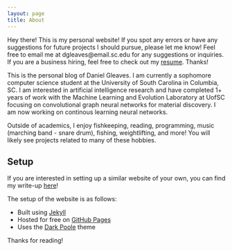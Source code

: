```yaml
---
layout: page
title: About
---
```


<p class="message">
  Hey there! This is my personal website! If you spot any errors or have any suggestions for future projects I should pursue, please let me know! Feel free to email me at dgleaves@email.sc.edu for any suggestions or inquiries. If you are a business hiring, feel free to check out my <a href="http://dagleaves.github.io/assets/resume.pdf">resume</a>. Thanks!
</p>

This is the personal blog of Daniel Gleaves. I am currently a sophomore computer science student at the University of South Carolina in Columbia, SC. I am interested in artificial intelligence research and have completed 1+ years of work with the Machine Learning and Evolution Laboratory at UofSC focusing on convolutional graph neural networks for material discovery. I am now working on continous learning neural networks.

Outside of academics, I enjoy fishkeeping, reading, programming, music (marching band - snare drum), fishing, weightlifting, and more! You will likely see projects related to many of these hobbies.

## Setup

If you are interested in setting up a similar website of your own, you can find my write-up [here](https://dagleaves.github.io/2022/01/11/setup-website)! 

The setup of the website is as follows:

- Built using [Jekyll](https://jekyllrb.com)
- Hosted for free on [GitHub Pages](https://pages.github.com)
- Uses the [Dark Poole](https://github.com/andrewhwanpark/dark-poole) theme

Thanks for reading!

